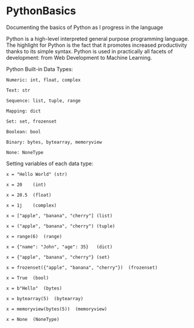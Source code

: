 # PythonBasics
Documenting the basics of Python as I progress in the language

Python is a high-level interpreted general purpose programming language. 
The highlight for Python is the fact that it promotes increased productivity thanks to its simple syntax.
Python is used in practically all facets of development: from Web Development to Machine Learning.

Python Built-in Data Types:

	Numeric: int, float, complex

	Text: str

	Sequence: list, tuple, range

	Mapping: dict

	Set: set, frozenset

	Boolean: bool

	Binary: bytes, bytearray, memoryview

	None: NoneType

Setting variables of each data type:

	x = "Hello World" (str)

	x = 20    (int)

	x = 20.5  (float)

	x = 1j    (complex)

	x = ["apple", "banana", "cherry"] (list)

	x = ("apple", "banana", "cherry") (tuple)

	x = range(6)  (range)

	x = {"name": "John", "age": 35}   (dict)

	x = {"apple", "banana", "cherry"} (set)

	x = frozenset({"apple", "banana", "cherry"})  (frozenset)

	x = True  (bool)

	x = b"Hello"  (bytes)

	x = bytearray(5)  (bytearray)

	x = memoryview(bytes(5))  (memoryview)

	x = None  (NoneType)
